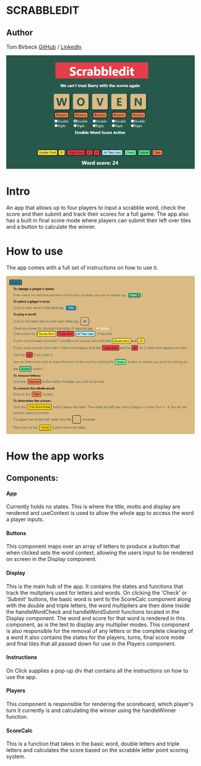 # SCRABBLEDIT

## Author
 Tom Birbeck [GitHub](https://github.com/TomBirbeck) / [LinkedIn](https://www.linkedin.com/in/tom-birbeck)

<div align='center'>
<img src='./public/scrabbledit.PNG' />
</div>

# Intro

An app that allows up to four players to input a scrabble word, check the score and then submit and track their scores for a full game. The app also has a built in final score mode where players can submit their left over tiles and a button to calculate the winner.

# How to use

The app comes with a full set of instructions on how to use it.

<div align='center'>
<img src='./public/scrabbledit-instructions.PNG' />
</div>

# How the app works

## Components:

#### App

Currently holds no states. This is where the title, motto and display are rendered and useContext is used to allow the whole app to access the word a player inputs.

#### Buttons

This component maps over an array of letters to produce a button that when clicked sets the word context, allowing the users input to be rendered on screen in the Display component.

#### Display

This is the main hub of the app. It contains the states and functions that track the multpliers used for letters and words. On clicking the 'Check' or 'Submit' buttons, the basic word is sent to the ScoreCalc component along with the double and triple letters, the word multipliers are then done inside the handleWordCheck and handleWordSubmit functions located in the Display component.
The word and score for that word is rendered in this component, as is the text to display any multiplier modes.
This component is also responsible for the removal of any letters or the complete clearing of a word
It also contains the states for the players, turns, final score mode and final tiles that all passed down for use in the Players component.

#### Instructions

On Click supplies a pop-up div that contains all the instructions on how to use the app.

#### Players

This component is responsible for rendering the scoreboard, which player's turn it currently is and calculating the winner using the handleWinner function.

#### ScoreCalc

This is a function that takes in the basic word, double letters and triple letters and calculates the score based on the scrabble letter point scoring system.
